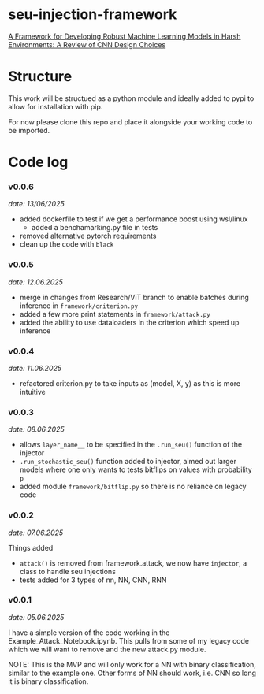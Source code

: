 # seu-injection-framework
[A Framework for Developing Robust Machine Learning Models in Harsh Environments: A Review of CNN Design Choices](https://research-information.bris.ac.uk/en/publications/a-framework-for-developing-robust-machine-learning-models-in-hars)

# Structure

This work will be structued as a python module and ideally added to pypi to allow for installation with pip.

For now please clone this repo and place it alongside your working code to be imported.

# Code log

### v0.0.6
*date: 13/06/2025*
- added dockerfile to test if we get a performance boost using wsl/linux
  - added a benchamarking.py file in tests
- removed alternative pytorch requirements
- clean up the code with `black`

### v0.0.5
*date: 12.06.2025* 
- merge in changes from Research/ViT branch to enable batches during inference in `framework/criterion.py`
- added a few more print statements in `framework/attack.py`
- added the ability to use dataloaders in the criterion which speed up inference

### v0.0.4
*date: 11.06.2025*
- refactored criterion.py to take inputs as (model, X, y) as this is more intuitive

### v0.0.3
*date: 08.06.2025*
- allows `layer_name__` to be specified in the `.run_seu()` function of the injector
- `.run_stochastic_seu()` function added to injector, aimed out larger models where one only wants to tests bitflips on values with probability `p`
- added module `framework/bitflip.py` so there is no reliance on legacy code

### v0.0.2
*date: 07.06.2025*

Things added 
- `attack()` is removed from framework.attack, we now have `injector`, a class to handle seu injections
- tests added for 3 types of nn, NN, CNN, RNN

### v0.0.1

*date: 05.06.2025*

I have a simple version of the code working in the Example_Attack_Notebook.ipynb. This pulls from some of my legacy code which we will want to remove and the new attack.py module. 

NOTE: This is the MVP and will only work for a NN with binary classification, similar to the example one. Other forms of NN should work, i.e. CNN so long it is binary classification. 
